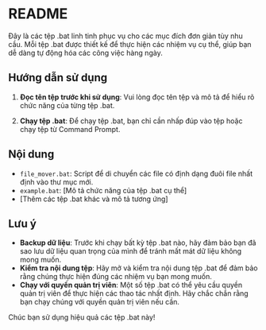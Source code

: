 # README

Đây là các tệp .bat linh tinh phục vụ cho các mục đích đơn giản tùy nhu cầu. Mỗi tệp .bat được thiết kế để thực hiện các nhiệm vụ cụ thể, giúp bạn dễ dàng tự động hóa các công việc hàng ngày.

## Hướng dẫn sử dụng

1. **Đọc tên tệp trước khi sử dụng**:
   Vui lòng đọc tên tệp và mô tả để hiểu rõ chức năng của từng tệp .bat.

2. **Chạy tệp .bat**:
   Để chạy tệp .bat, bạn chỉ cần nhấp đúp vào tệp hoặc chạy tệp từ Command Prompt.

## Nội dung

- `file_mover.bat`: Script để di chuyển các file có định dạng đuôi file nhất định vào thư mục mới.
- `example.bat`: [Mô tả chức năng của tệp .bat cụ thể]
- [Thêm các tệp .bat khác và mô tả tương ứng]

## Lưu ý

- **Backup dữ liệu**: Trước khi chạy bất kỳ tệp .bat nào, hãy đảm bảo bạn đã sao lưu dữ liệu quan trọng của mình để tránh mất mát dữ liệu không mong muốn.
- **Kiểm tra nội dung tệp**: Hãy mở và kiểm tra nội dung tệp .bat để đảm bảo rằng chúng thực hiện đúng các nhiệm vụ bạn mong muốn.
- **Chạy với quyền quản trị viên**: Một số tệp .bat có thể yêu cầu quyền quản trị viên để thực hiện các thao tác nhất định. Hãy chắc chắn rằng bạn chạy chúng với quyền quản trị viên nếu cần.

Chúc bạn sử dụng hiệu quả các tệp .bat này!

